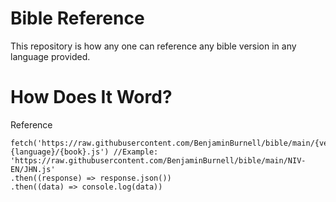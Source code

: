 # Bible Reference
This repository is how any one can reference any bible version in any language provided.

# How Does It Word?
Reference
```
fetch('https://raw.githubusercontent.com/BenjaminBurnell/bible/main/{version}-{language}/{book}.js') //Example: 'https://raw.githubusercontent.com/BenjaminBurnell/bible/main/NIV-EN/JHN.js'
.then((response) => response.json())
.then((data) => console.log(data))
```

